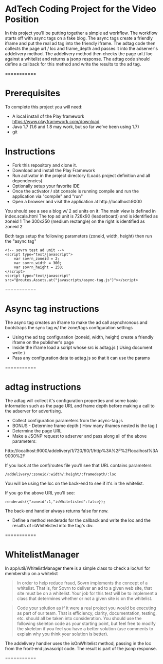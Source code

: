 # AdTech Coding Project for the Video Position

In this project you'll be putting together a simple ad workflow.  The workflow starts off with async tags
on a fake blog.  The async tags create a friendly iframe and put the real ad tag into the friendly iframe.  The adtag
code then collects the page url / loc and frame_depth and passes it into the adserver's addelivery method.  The
addelivery method then checks the page url / loc against a whitelist and returns a jsonp response.  The adtag code
should define a callback for this method and write the results to the ad tag.

===========

# Prerequisites

To complete this project you will need:

* A local install of the Play framework https://www.playframework.com/download
* Java 1.7 (1.6 and 1.8 may work, but so far we've been using 1.7)
* git

# Instructions

* Fork this repository and clone it.
* Download and install the Play Framework
* Run activator in the project directory (Loads project definition and all dependencies)
* Optionally setup your favorite IDE
* Once the activator / sbt console is running compile and run the application via "compile" and "run"
* Open a browser and visit the application at http://localhost:9000

You should see a see a blog w/ 2 ad units on it:
The main view is defined in index.scala.html
The top ad unit is 728x90 (leaderboard) and is identified as zoneid 1
The 300x250 (medium rectangle) on the right is identified as zoneid 2

Both tags setup the following parameters (zoneid, width, height) then run the "async tag"

```
<!-- sovrn test ad unit -->
<script type="text/javascript">
    var sovrn_zoneid = 2;
    var sovrn_width = 300;
    var sovrn_height = 250;
</script>
<script type="text/javascript" src="@routes.Assets.at("javascripts/async-tag.js")"></script>
```

===========

# Async tag instructions

The async tag creates an iframe to make the ad call asynchronous and bootstraps the sync tag w/ the zone/tags
configuration settings

* Using the ad tag configuration (zoneid, width, height) create a friendly iframe on the publisher's page
* Inside the iframe load a script whose src is adtag.js ( Using document write )
* Pass any configuration data to adtag.js so that it can use the params

===========

# adtag instructions

The adtag will collect it's configuration properties and some basic information such as the page URL
and frame depth before making a call to the adserver for advertising.

* Collect configuration parameters from the async-tag.js
* BONUS - Determine frame depth ( How many iframes nested is the tag )
* Determine the page URL
* Make a JSONP request to adserver and pass along all of the above parameters:

http://localhost:9000/addelivery/1/720/90/1/http%3A%2F%2Flocalhost%3A9000%2F

If you look at the conf/routes file you'll see that URL contains parameters

```
/addelivery/:zoneid/:width/:height/:framedepth/:loc
```

You will be using the loc on the back-end to see if it's in the whitelist.

If you go the above URL you'll see:

```
renderads({"zoneid":1,"isWhitelisted":false});
```

The back-end handler always returns false for now.

* Define a method renderads for the callback and write the loc and the results of isWhitelisted into the tag's div.

===========

# WhitelistManager

In app/util/WhitelistManager there is a simple class to check a loc/url for membership on a whitelist

> In order to help reduce fraud, Sovrn implements the concept of a whitelist.
> That is, for Sovrn to deliver an ad to a given web site, that site must
> be on a whitelist. Your job for this test will be to implement a class that
> determines whether or not a given site is on the whitelist.

> Code your solution as if it were a real project you would be executing as part of our team.
> That is efficiency, clarity, documentation, testing, etc. should all be taken into consideration.
> You should use the following skeleton code as your starting point, but feel free to modify
> the skeleton if you feel you have a better solution (use comments to explain why you think your solution is better).

The addelivery handler uses the isOnWhitelist method, passing in the loc from the front-end javascript code.  The
result is part of the jsonp response.

===========

